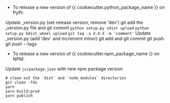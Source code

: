 - To release a new version of {{ cookiecutter.python_package_name  }} on PyPI:

Update _version.py (set release version, remove 'dev')
git add the _version.py file and git commit
`python setup.py sdist upload`
`python setup.py bdist_wheel upload`
`git tag -a X.X.X -m 'comment'`
Update _version.py (add 'dev' and increment minor)
git add and git commit
git push
git push --tags

- To release a new version of {{ cookiecutter.npm_package_name }} on NPM:

Update `js/package.json` with new npm package version

```
# clean out the `dist` and `node_modules` directories
git clean -fdx
yarn
yarn build:prod
yarn publish
```
